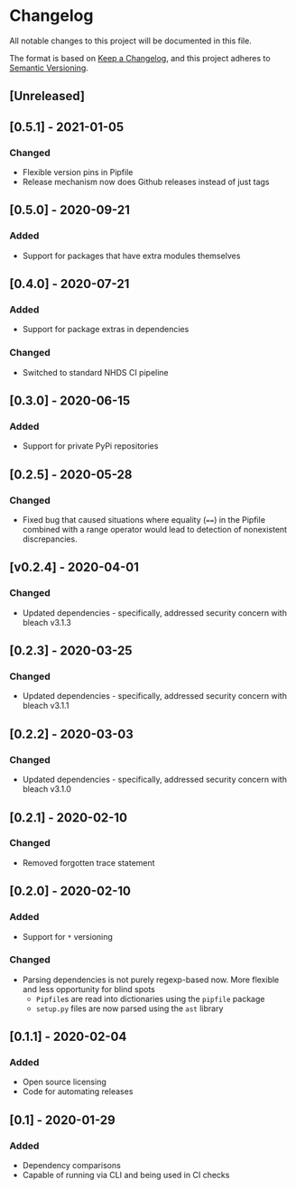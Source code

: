 # Changelog

All notable changes to this project will be documented in this file.

The format is based on [Keep a Changelog](https://keepachangelog.com/en/1.0.0/),
and this project adheres to [Semantic Versioning](https://semver.org/spec/v2.0.0.html).

## [Unreleased]

## [0.5.1] - 2021-01-05

### Changed
- Flexible version pins in Pipfile
- Release mechanism now does Github releases instead of just tags

## [0.5.0] - 2020-09-21

### Added
- Support for packages that have extra modules themselves

## [0.4.0] - 2020-07-21

### Added
- Support for package extras in dependencies

### Changed
- Switched to standard NHDS CI pipeline

## [0.3.0] - 2020-06-15

### Added
- Support for private PyPi repositories

## [0.2.5] - 2020-05-28

### Changed
- Fixed bug that caused situations where equality (`==`) in the Pipfile combined
with a range operator would lead to detection of nonexistent discrepancies.

## [v0.2.4] - 2020-04-01

### Changed
- Updated dependencies - specifically, addressed security concern with bleach v3.1.3

## [0.2.3] - 2020-03-25

### Changed
- Updated dependencies - specifically, addressed security concern with bleach v3.1.1

## [0.2.2] - 2020-03-03

### Changed
- Updated dependencies - specifically, addressed security concern with bleach v3.1.0

## [0.2.1] - 2020-02-10

### Changed
- Removed forgotten trace statement

## [0.2.0] - 2020-02-10

### Added
- Support for `*` versioning

### Changed
- Parsing dependencies is not purely regexp-based now. More flexible and
less opportunity for blind spots
    - `Pipfile`s are read into dictionaries using the `pipfile` package
    - `setup.py` files are now parsed using the `ast` library

## [0.1.1] - 2020-02-04

### Added
- Open source licensing
- Code for automating releases

## [0.1] - 2020-01-29

### Added
- Dependency comparisons
- Capable of running via CLI and being used in CI checks
